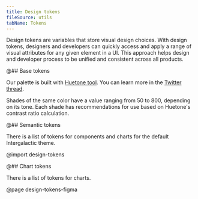 ```yaml
---
title: Design tokens
fileSource: utils
tabName: Tokens
---
```


Design tokens are variables that store visual design choices. With design tokens, designers and developers can quickly access and apply a range of visual attributes for any given element in a UI. This approach helps design and developer process to be unified and consistent across all products.

@## Base tokens

Our palette is built with [Huetone tool](https://huetone.ardov.me/). You can learn more in the [Twitter thread](https://twitter.com/ardovalexey/status/1447329411678806023).

Shades of the same color have a value ranging from 50 to 800, depending on its tone. Each shade has recommendations for use based on Huetone's contrast ratio calculation.

@## Semantic tokens

There is a list of tokens for components and charts for the default Intergalactic theme.

@import design-tokens

@## Chart tokens

There is a list of tokens for charts.

@page design-tokens-figma

